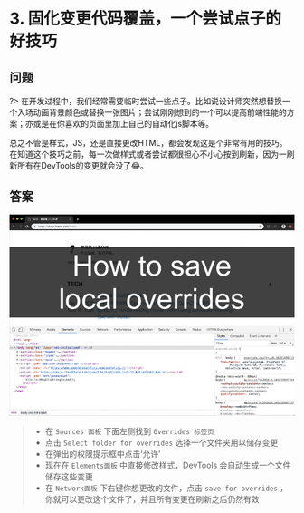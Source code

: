 # 3. 固化变更代码覆盖，一个尝试点子的好技巧 

## 问题

?> 在开发过程中，我们经常需要临时尝试一些点子。比如说设计师突然想替换一个入场动画背景颜色或替换一张图片；尝试刚刚想到的一个可以提高前端性能的方案；亦或是在你喜欢的页面里加上自己的自动化js脚本等。

总之不管是样式，JS，还是直接更改HTML，都会发现这是个非常有用的技巧。在知道这个技巧之前，每一次做样式或者尝试都很担心不小心按到刷新，因为一刷新所有在DevTools的变更就会没了😂。

## 答案

![view_initiators_and_dependencies](./media/local_overrides.gif)

> - 在 `Sources 面板` 下面左侧找到 `Overrides 标签页`
> - 点击 `Select folder for overrides` 选择一个文件夹用以储存变更
> - 在弹出的权限提示框中点击‘允许’
> - 现在在 `Elements面板` 中直接修改样式，DevTools 会自动生成一个文件储存这些变更
> - 在 `Network面板` 下右键你想更改的文件，点击 `save for overrides` ，你就可以更改这个文件了，并且所有变更在刷新之后仍然有效

